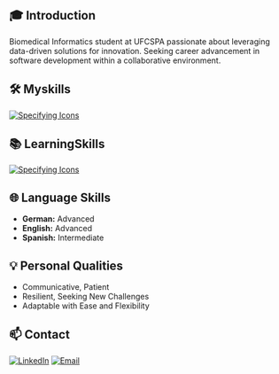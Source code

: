 ## 🎓 Introduction

Biomedical Informatics student at UFCSPA passionate about leveraging data-driven solutions for innovation. Seeking career advancement in software development within a collaborative environment.
## 🛠️ Myskills

[![Specifying Icons](https://skillicons.dev/icons?i=python,java,c,r,mysql,postgresql,django,git)](https://skillicons.dev)

## 📚 LearningSkills

[![Specifying Icons](https://skillicons.dev/icons?i=javascript,typescript,react,nodejs,aws,azure)](https://skillicons.dev)

## 🌐 Language Skills

- **German:** Advanced
- **English:** Advanced
- **Spanish:** Intermediate

## 💡 Personal Qualities

- Communicative, Patient
- Resilient, Seeking New Challenges
- Adaptable with Ease and Flexibility

## 📫 Contact

[![LinkedIn](https://img.shields.io/badge/-LinkedIn-0A66C2?logo=linkedin&logoColor=white)](www.linkedin.com/in/caio-foti-pontes-0a1a54206)
[![Email](https://img.shields.io/badge/-Email-D14836?logo=gmail&logoColor=white)](mailto:fotipontes@gmail.com)
